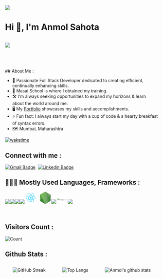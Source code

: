<img src="https://user-images.githubusercontent.com/39955420/147578199-56632b69-b3e8-4d9f-97e2-f046a1c2cba0.gif" align="center"  />



<!--   <img align="right" alt="GIF" style="border-radius:50%;" src="https://media.tenor.com/flflC6GFzO8AAAAM/sultan-alrefaei-programmer.gif" height="30%" width="30%"> -->

<!-- ## Hi there, <img src="https://github.com/TheDudeThatCode/TheDudeThatCode/blob/master/Assets/Hi.gif" height="4%" width="4%" >              
<!-- ## I'm Anmol Sahota !! -->
<!-- [![Typing SVG](https://readme-typing-svg.demolab.com?font=Fira+Code&weight=600&pause=1000&color=27A100&width=435&height=28&lines=I+am+Anmol+Sahota)](https://git.io/typing-svg) -->

 <h1 >Hi 👋, I'm Anmol Sahota</h1>
<h2><p >
  <a href="#"><img src="https://readme-typing-svg.herokuapp.com?color=FFFF&center=true&lines=Full+Stack+Web+Developer;1200%2B+Hours+of+Coding+Experience;Data+Structures+And+Algorithms"></a>
</p>
 <br/></h2>
## About Me :

- 🔭 Passionate Full Stack Developer dedicated to creating efficient, continually enhancing skills.
- 🌱 Masai School is where I obtained my training.
- 🛠  I'm always seeking opportunities to expand my horizons & learn about the world around me.
- 🖥️ My <a target="_blank" href="https://anmolsahota.github.io/">Portfolio</a> showcases my skills and accomplishments.
- ⚡ Fun fact: I always start my day with a cup of code & a hearty breakfast of syntax errors.
- 🗺️ Mumbai, Maharashtra

[![wakatime](https://wakatime.com/badge/user/d61fed7b-cf12-4374-b3fc-69813c1eaed6.svg)](https://wakatime.com/@d61fed7b-cf12-4374-b3fc-69813c1eaed6)


## Connect with me :


[![Gmail Badge](https://img.shields.io/badge/-gmail-black?style=for-the-badge&logo=gmail&logoColor=white&link=https://mailto:anmolsahota05760@gmail.com)](mailto:anmolsahota05760@gmail.com)&nbsp;
[![Linkedin Badge](https://img.shields.io/badge/-linkedn-blue?style=for-the-badge&logo=Linkedin&logoColor=white&link=https://www.linkedin.com/in/anmol-sahota-438456250/)](https://www.linkedin.com/in/anmol-sahota-438456250/)&nbsp;
<br/>


## 👨🏻‍💻 Mostly Used Languages, Frameworks :



</img><img src="https://img.icons8.com/color/48/000000/html-5.png"/><img src="https://img.icons8.com/color/48/000000/css3.png"/><img src="https://img.icons8.com/color/48/000000/bootstrap.png"/><img src="https://img.icons8.com/color/48/000000/javascript.png"/><img height="40" src="https://raw.githubusercontent.com/github/explore/80688e429a7d4ef2fca1e82350fe8e3517d3494d/topics/react/react.png">&nbsp;&nbsp;<img height="40" src="https://raw.githubusercontent.com/github/explore/80688e429a7d4ef2fca1e82350fe8e3517d3494d/topics/nodejs/nodejs.png"><img src="https://img.icons8.com/color/48/000000/git.png"/>
<img height="30" src="https://raw.githubusercontent.com/github/explore/80688e429a7d4ef2fca1e82350fe8e3517d3494d/topics/mongodb/mongodb.png">&nbsp;<img height="30" src="https://cdn.worldvectorlogo.com/logos/postman.svg">



<br>

## Visitors Count :

![Count](https://profile-counter.glitch.me/AnmolSahota/count.svg)



## Github Stats :
<div style=" display:flex;justify-content:space-evenly; flex-wrap:wrap; gap:30px; align-item:center">

<!-- <img src="https://github-profile-trophy.vercel.app/?username=AnmolSahota&theme=onedark&column=3&margin-w=15&margin-h=15"> -->


![GitHub Streak](https://github-readme-streak-stats.herokuapp.com/?user=AnmolSahota&theme=tokyonight&count_private=true)

 ![Top Langs](https://github-readme-stats.vercel.app/api/top-langs/?username=AnmolSahota&layout=compact&theme=tokyonight)

 ![Anmol's github stats](https://github-readme-stats.vercel.app/api?username=AnmolSahota&show_icons=true&hide_border=true&theme=tokyonight&count_private=true)

</div>





